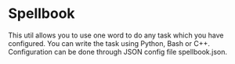 # Spellbook
This util allows you to use one word to do any task which you have configured. You can write the task using Python, Bash or C++. Configuration can be done through JSON config file spellbook.json.
